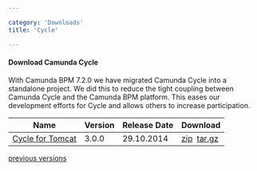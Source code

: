 ```yaml
---

category: 'Downloads'
title: 'Cycle'

---
```


#### Download Camunda Cycle

<div class="alert alert-warning">
  <p>
    With Camunda BPM 7.2.0 we have migrated Camunda Cycle into a standalone project. We did this to reduce the tight coupling between Camunda Cycle and the Camunda BPM platform. This eases our development efforts for Cycle and allows others to increase participation.
  </p>
</div>

<table class="table">
  <thead>
    <tr>
      <th class="col-md-2">Name</th>
      <th class="col-md-2">Version</th>
      <th class="col-md-2">Release Date</th>
      <th class="col-md-2">Download</th>
    </tr>
  </thead>
  <tbody>
  <tr class="well">
      <td><a href="ref:/guides/installation-guide/camunda-cycle/">Cycle for Tomcat</a></td>
      <td>3.0.0</td>
      <td>29.10.2014</td>
      <td>
        <a class="btn btn-sm btn-default" href="http://camunda.org/enterprise-release/camunda-cycle/tomcat/3.0/camunda-cycle-distro-3.0.0.zip">zip</a>&nbsp;
        <a class="btn btn-sm btn-default" href="http://camunda.org/enterprise-release/camunda-cycle/tomcat/3.0/camunda-cycle-distro-3.0.0.tar.gz">tar.gz</a>
      </td>
    </tr>
  </tbody>
</table>

<div class="row">
  <div class="col-md-12">
    <p class="pull-right">
      <a href="http://camunda.org/enterprise-release/camunda-cycle/tomcat/">previous versions</a>
    </p>
  </div>
</div>